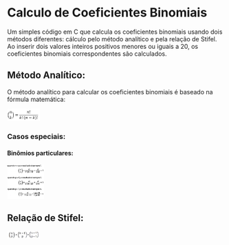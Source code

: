 # Calculo de Coeficientes Binomiais

Um simples código em C que calcula os coeficientes binomiais usando dois métodos diferentes: cálculo pelo método analítico e pela relação de Stifel. Ao inserir dois valores inteiros positivos menores ou iguais a 20, os coeficientes binomiais correspondentes são calculados.


##  Método Analítico:

O método analítico para calcular os coeficientes binomiais é baseado na fórmula matemática:

<img src="./Imagens/coefBinomial.png" alt="Formula analitica" width="15%"/>

### Casos especiais:

####      Binômios particulares:

<img src="./Imagens/particulares.png" alt="Exemplos particulares" width="17%"/>

## Relação de Stifel:

<img src="./Imagens/stifel.png" alt="Relacao de Stifel" width="15%"/>